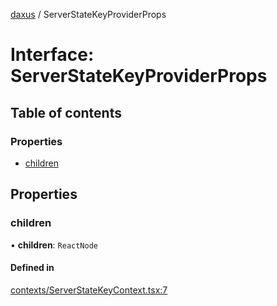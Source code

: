 [daxus](../README.md) / ServerStateKeyProviderProps

# Interface: ServerStateKeyProviderProps

## Table of contents

### Properties

- [children](ServerStateKeyProviderProps.md#children)

## Properties

### children

• **children**: `ReactNode`

#### Defined in

[contexts/ServerStateKeyContext.tsx:7](https://github.com/jason89521/react-fetch/blob/9f24fa5/src/lib/contexts/ServerStateKeyContext.tsx#L7)

